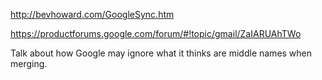 

http://bevhoward.com/GoogleSync.htm

https://productforums.google.com/forum/#!topic/gmail/ZaIARUAhTWo

Talk about how Google may ignore what it thinks are middle names when merging.
